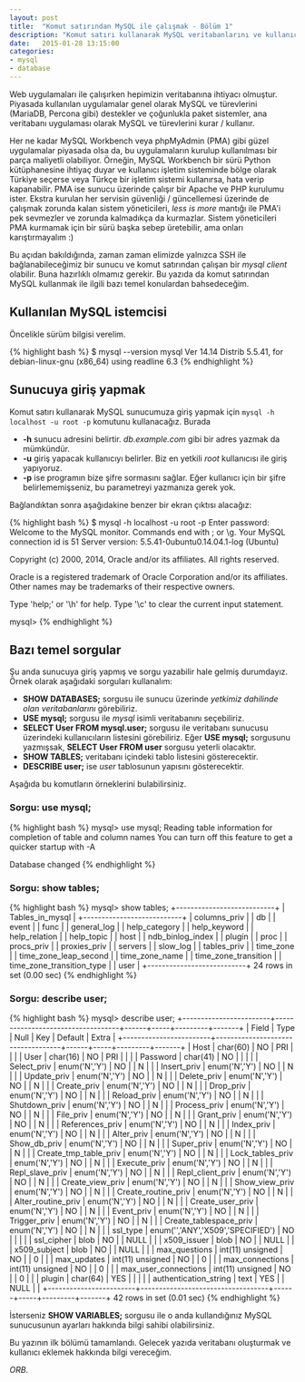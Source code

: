```yaml
---
layout: post
title:  "Komut satırından MySQL ile çalışmak - Bölüm 1"
description: "Komut satırı kullanarak MySQL veritabanlarını ve kullanıcılarını yönetmek - bölüm 1"
date:   2015-01-28 13:15:00
categories:
- mysql
- database
---
```


Web uygulamaları ile çalışırken hepimizin veritabanına ihtiyacı olmuştur. Piyasada kullanılan uygulamalar genel olarak MySQL ve türevlerini (MariaDB, Percona gibi)  destekler ve çoğunlukla paket sistemler, ana veritabanı uygulaması olarak MySQL ve türevlerini kurar / kullanır.

Her ne kadar MySQL Workbench veya phpMyAdmin (PMA) gibi güzel uygulamalar piyasada olsa da, bu uygulamaların kurulup kullanılması bir parça maliyetli olabiliyor. Örneğin, MySQL Workbench bir sürü Python kütüphanesine ihtiyaç duyar ve kullanıcı işletim sisteminde bölge olarak Türkiye seçerse veya Türkçe bir işletim sistemi kullanırsa, hata verip kapanabilir. PMA ise sunucu üzerinde çalışır bir Apache ve PHP kurulumu ister. Ekstra kurulan her servisin güvenliği / güncellemesi üzerinde de çalışmak zorunda kalan sistem yöneticileri, *less is more* mantığı ile PMA'i pek sevmezler ve zorunda kalmadıkça da kurmazlar. Sistem yöneticileri PMA kurmamak için bir sürü başka sebep üretebilir, ama onları karıştırmayalım :)

Bu açıdan bakıldığında, zaman zaman elimizde yalnızca SSH ile bağlanabileceğimiz bir sunucu ve komut satırından çalışan bir *mysql client* olabilir. Buna hazırlıklı olmamız gerekir. Bu yazıda da komut satırından MySQL kullanmak ile ilgili bazı temel konulardan bahsedeceğim.

## Kullanılan MySQL istemcisi

Öncelikle sürüm bilgisi verelim.

{% highlight bash %}
$ mysql --version
mysql  Ver 14.14 Distrib 5.5.41, for debian-linux-gnu (x86_64) using readline 6.3
{% endhighlight %}

## Sunucuya giriş yapmak

Komut satırı kullanarak MySQL sunucumuza giriş yapmak için `mysql -h localhost -u root -p` komutunu kullanacağız. Burada

* **-h** sunucu adresini belirtir. *db.example.com* gibi bir adres yazmak da mümkündür.
* **-u** giriş yapacak kullanıcıyı belirler. Biz en yetkili *root* kullanıcısı ile giriş yapıyoruz.
* **-p** ise programın bize şifre sormasını sağlar. Eğer kullanıcı için bir şifre belirlememişseniz, bu parametreyi yazmanıza gerek yok.

Bağlandıktan sonra aşağıdakine benzer bir ekran çıktısı alacağız:

{% highlight bash %}
$ mysql -h localhost -u root -p
Enter password: 
Welcome to the MySQL monitor.  Commands end with ; or \g.
Your MySQL connection id is 51
Server version: 5.5.41-0ubuntu0.14.04.1-log (Ubuntu)

Copyright (c) 2000, 2014, Oracle and/or its affiliates. All rights reserved.

Oracle is a registered trademark of Oracle Corporation and/or its
affiliates. Other names may be trademarks of their respective
owners.

Type 'help;' or '\h' for help. Type '\c' to clear the current input statement.

mysql> 
{% endhighlight %}

## Bazı temel sorgular

Şu anda sunucuya giriş yapmış ve sorgu yazabilir hale gelmiş durumdayız. Örnek olarak aşağıdaki sorguları kullanalım:

* **SHOW DATABASES;** sorgusu ile sunucu üzerinde *yetkimiz dahilinde olan veritabanlarını* görebiliriz.
* **USE mysql;** sorgusu ile *mysql* isimli veritabanını seçebiliriz.
* **SELECT User FROM mysql.user;** sorgusu ile veritabanı sunucusu üzerindeki kullanıcıların listesini görebiliriz. Eğer **USE mysql;** sorgusunu yazmışsak, **SELECT User FROM user** sorgusu yeterli olacaktır.
* **SHOW TABLES;** veritabanı içindeki tablo listesini gösterecektir.
* **DESCRIBE user;** ise *user* tablosunun yapısını gösterecektir.

Aşağıda bu komutların örneklerini bulabilirsiniz.

### Sorgu: use mysql;

{% highlight bash %}
mysql> use mysql;
Reading table information for completion of table and column names
You can turn off this feature to get a quicker startup with -A

Database changed
{% endhighlight %}

### Sorgu: show tables;

{% highlight bash %}
mysql> show tables;
+---------------------------+
| Tables_in_mysql           |
+---------------------------+
| columns_priv              |
| db                        |
| event                     |
| func                      |
| general_log               |
| help_category             |
| help_keyword              |
| help_relation             |
| help_topic                |
| host                      |
| ndb_binlog_index          |
| plugin                    |
| proc                      |
| procs_priv                |
| proxies_priv              |
| servers                   |
| slow_log                  |
| tables_priv               |
| time_zone                 |
| time_zone_leap_second     |
| time_zone_name            |
| time_zone_transition      |
| time_zone_transition_type |
| user                      |
+---------------------------+
24 rows in set (0.00 sec)
{% endhighlight %}

### Sorgu: describe user;

{% highlight bash %}
mysql> describe user;
+------------------------+-----------------------------------+------+-----+---------+-------+
| Field                  | Type                              | Null | Key | Default | Extra |
+------------------------+-----------------------------------+------+-----+---------+-------+
| Host                   | char(60)                          | NO   | PRI |         |       |
| User                   | char(16)                          | NO   | PRI |         |       |
| Password               | char(41)                          | NO   |     |         |       |
| Select_priv            | enum('N','Y')                     | NO   |     | N       |       |
| Insert_priv            | enum('N','Y')                     | NO   |     | N       |       |
| Update_priv            | enum('N','Y')                     | NO   |     | N       |       |
| Delete_priv            | enum('N','Y')                     | NO   |     | N       |       |
| Create_priv            | enum('N','Y')                     | NO   |     | N       |       |
| Drop_priv              | enum('N','Y')                     | NO   |     | N       |       |
| Reload_priv            | enum('N','Y')                     | NO   |     | N       |       |
| Shutdown_priv          | enum('N','Y')                     | NO   |     | N       |       |
| Process_priv           | enum('N','Y')                     | NO   |     | N       |       |
| File_priv              | enum('N','Y')                     | NO   |     | N       |       |
| Grant_priv             | enum('N','Y')                     | NO   |     | N       |       |
| References_priv        | enum('N','Y')                     | NO   |     | N       |       |
| Index_priv             | enum('N','Y')                     | NO   |     | N       |       |
| Alter_priv             | enum('N','Y')                     | NO   |     | N       |       |
| Show_db_priv           | enum('N','Y')                     | NO   |     | N       |       |
| Super_priv             | enum('N','Y')                     | NO   |     | N       |       |
| Create_tmp_table_priv  | enum('N','Y')                     | NO   |     | N       |       |
| Lock_tables_priv       | enum('N','Y')                     | NO   |     | N       |       |
| Execute_priv           | enum('N','Y')                     | NO   |     | N       |       |
| Repl_slave_priv        | enum('N','Y')                     | NO   |     | N       |       |
| Repl_client_priv       | enum('N','Y')                     | NO   |     | N       |       |
| Create_view_priv       | enum('N','Y')                     | NO   |     | N       |       |
| Show_view_priv         | enum('N','Y')                     | NO   |     | N       |       |
| Create_routine_priv    | enum('N','Y')                     | NO   |     | N       |       |
| Alter_routine_priv     | enum('N','Y')                     | NO   |     | N       |       |
| Create_user_priv       | enum('N','Y')                     | NO   |     | N       |       |
| Event_priv             | enum('N','Y')                     | NO   |     | N       |       |
| Trigger_priv           | enum('N','Y')                     | NO   |     | N       |       |
| Create_tablespace_priv | enum('N','Y')                     | NO   |     | N       |       |
| ssl_type               | enum('','ANY','X509','SPECIFIED') | NO   |     |         |       |
| ssl_cipher             | blob                              | NO   |     | NULL    |       |
| x509_issuer            | blob                              | NO   |     | NULL    |       |
| x509_subject           | blob                              | NO   |     | NULL    |       |
| max_questions          | int(11) unsigned                  | NO   |     | 0       |       |
| max_updates            | int(11) unsigned                  | NO   |     | 0       |       |
| max_connections        | int(11) unsigned                  | NO   |     | 0       |       |
| max_user_connections   | int(11) unsigned                  | NO   |     | 0       |       |
| plugin                 | char(64)                          | YES  |     |         |       |
| authentication_string  | text                              | YES  |     | NULL    |       |
+------------------------+-----------------------------------+------+-----+---------+-------+
42 rows in set (0.01 sec)
{% endhighlight %}

İsterseniz **SHOW VARIABLES;** sorgusu ile o anda kullandığınız MySQL sunucusunun ayarları hakkında bilgi sahibi olabilirsiniz.

Bu yazının ilk bölümü tamamlandı. Gelecek yazıda veritabanı oluşturmak ve kullanıcı eklemek hakkında bilgi vereceğim.

*ORB.*
